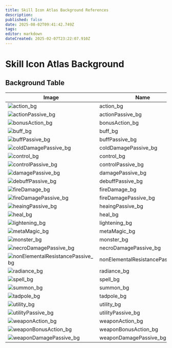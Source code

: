 ```yaml
---
title: Skill Icon Atlas Background References
description: 
published: false
date: 2025-08-02T09:41:42.749Z
tags: 
editor: markdown
dateCreated: 2025-02-07T23:22:07.910Z
---
```


# Skill Icon Atlas Background

## Background Table
|Image|Name|Notes|
|-|-|-|
|![action_bg](/test/rando/action_bg.png)|action_bg| |
|![actionPassive_bg](/test/rando/actionpassive_bg.png)|actionPassive_bg| |
|![bonusAction_bg](/test/rando/bonusaction_bg.png)|bonusAction_bg| |
|![buff_bg](/test/rando/buff_bg.png)|buff_bg| |
|![buffPassive_bg](/test/rando/buffpassive_bg.png)|buffPassive_bg| |
|![coldDamagePassive_bg](/test/rando/colddamagepassive_bg.png)|coldDamagePassive_bg| |
|![control_bg](/test/rando/control_bg.png)|control_bg| |
|![controlPassive_bg](/test/rando/controlpassive_bg.png)|controlPassive_bg| |
|![damagePassive_bg](/test/rando/damagepassive_bg.png)|damagePassive_bg| |
|![debuffPassive_bg](/test/rando/debuffpassive_bg.png)|debuffPassive_bg| |
|![fireDamage_bg](/test/rando/firedamage_bg.png)|fireDamage_bg| |
|![fireDamagePassive_bg](/test/rando/firedamagepassive_bg.png)|fireDamagePassive_bg| |
|![heaingPassive_bg](/test/rando/heaingpassive_bg.png)|heaingPassive_bg| |
|![heal_bg](/test/rando/heal_bg.png)|heal_bg| |
|![lightening_bg](/test/rando/lightening_bg.png)|lightening_bg| |
|![metaMagic_bg](/test/rando/metamagic_bg.png)|metaMagic_bg| |
|![monster_bg](/test/rando/monster_bg.png)|monster_bg| |
|![necroDamagePassive_bg](/test/rando/necrodamagepassive_bg.png)|necroDamagePassive_bg| |
|![nonElementalResistancePassive_bg](/test/rando/nonelementalresistancepassive_bg.png)|nonElementalResistancePassive_bg| |
|![radiance_bg](/test/rando/radiance_bg.png)|radiance_bg| |
|![spell_bg](/test/rando/spell_bg.png)|spell_bg| |
|![summon_bg](/test/rando/summon_bg.png)|summon_bg| |
|![tadpole_bg](/test/rando/tadpole_bg.png)|tadpole_bg| |
|![utility_bg](/test/rando/utility_bg.png)|utility_bg| |
|![utilityPassive_bg](/test/rando/utilitypassive_bg.png)|utilityPassive_bg| |
|![weaponAction_bg](/test/rando/weaponaction_bg.png)|weaponAction_bg| |
|![weaponBonusAction_bg](/test/rando/weaponbonusaction_bg.png)|weaponBonusAction_bg| |
|![weaponDamagePassive_bg](/test/rando/weapondamagepassive_bg.png)|weaponDamagePassive_bg| |